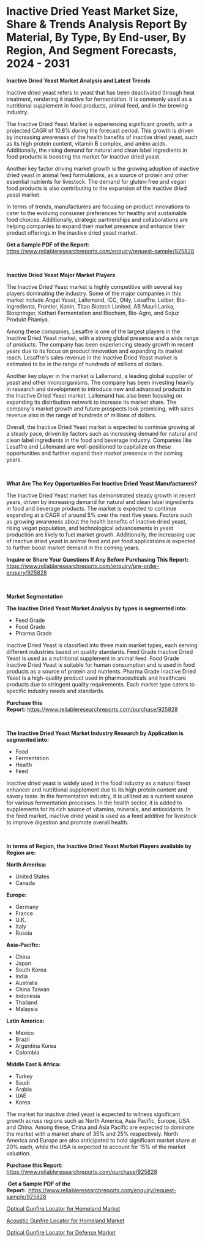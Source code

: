 <p><h1>Inactive Dried Yeast Market Size, Share & Trends Analysis Report By Material, By Type, By End-user, By Region, And Segment Forecasts, 2024 - 2031</h1></p><p><strong>Inactive Dried Yeast Market Analysis and Latest Trends</strong></p>
<p><p>Inactive dried yeast refers to yeast that has been deactivated through heat treatment, rendering it inactive for fermentation. It is commonly used as a nutritional supplement in food products, animal feed, and in the brewing industry.</p><p>The Inactive Dried Yeast Market is experiencing significant growth, with a projected CAGR of 10.8% during the forecast period. This growth is driven by increasing awareness of the health benefits of inactive dried yeast, such as its high protein content, vitamin B complex, and amino acids. Additionally, the rising demand for natural and clean label ingredients in food products is boosting the market for inactive dried yeast.</p><p>Another key factor driving market growth is the growing adoption of inactive dried yeast in animal feed formulations, as a source of protein and other essential nutrients for livestock. The demand for gluten-free and vegan food products is also contributing to the expansion of the inactive dried yeast market.</p><p>In terms of trends, manufacturers are focusing on product innovations to cater to the evolving consumer preferences for healthy and sustainable food choices. Additionally, strategic partnerships and collaborations are helping companies to expand their market presence and enhance their product offerings in the inactive dried yeast market.</p></p>
<p><strong>Get a Sample PDF of the Report:&nbsp;</strong> <a href="https://www.reliableresearchreports.com/enquiry/request-sample/925828">https://www.reliableresearchreports.com/enquiry/request-sample/925828</a></p>
<p>&nbsp;</p>
<p><strong>Inactive Dried Yeast Major Market Players</strong></p>
<p><p>The Inactive Dried Yeast market is highly competitive with several key players dominating the industry. Some of the major companies in this market include Angel Yeast, Lallemand, ICC, Ohly, Lesaffre, Leiber, Bio-Ingredients, Frontier, Konin, Titan Biotech Limited, AB Mauri Lanka, Biospringer, Kothari Fermentation and Biochem, Bio-Agro, and Sojuz Produkt Pitaniya.</p><p>Among these companies, Lesaffre is one of the largest players in the Inactive Dried Yeast market, with a strong global presence and a wide range of products. The company has been experiencing steady growth in recent years due to its focus on product innovation and expanding its market reach. Lesaffre's sales revenue in the Inactive Dried Yeast market is estimated to be in the range of hundreds of millions of dollars.</p><p>Another key player in the market is Lallemand, a leading global supplier of yeast and other microorganisms. The company has been investing heavily in research and development to introduce new and advanced products in the Inactive Dried Yeast market. Lallemand has also been focusing on expanding its distribution network to increase its market share. The company's market growth and future prospects look promising, with sales revenue also in the range of hundreds of millions of dollars.</p><p>Overall, the Inactive Dried Yeast market is expected to continue growing at a steady pace, driven by factors such as increasing demand for natural and clean label ingredients in the food and beverage industry. Companies like Lesaffre and Lallemand are well-positioned to capitalize on these opportunities and further expand their market presence in the coming years.</p></p>
<p>&nbsp;</p>
<p><strong>What Are The Key Opportunities For Inactive Dried Yeast Manufacturers?</strong></p>
<p><p>The Inactive Dried Yeast market has demonstrated steady growth in recent years, driven by increasing demand for natural and clean label ingredients in food and beverage products. The market is expected to continue expanding at a CAGR of around 5% over the next five years. Factors such as growing awareness about the health benefits of inactive dried yeast, rising vegan population, and technological advancements in yeast production are likely to fuel market growth. Additionally, the increasing use of inactive dried yeast in animal feed and pet food applications is expected to further boost market demand in the coming years.</p></p>
<p><strong>Inquire or Share Your Questions If Any Before Purchasing This Report:</strong> <a href="https://www.reliableresearchreports.com/enquiry/pre-order-enquiry/925828">https://www.reliableresearchreports.com/enquiry/pre-order-enquiry/925828</a></p>
<p>&nbsp;</p>
<p><strong>Market Segmentation</strong></p>
<p><strong>The Inactive Dried Yeast Market Analysis by types is segmented into:</strong></p>
<p><ul><li>Feed Grade</li><li>Food Grade</li><li>Pharma Grade</li></ul></p>
<p><p>Inactive Dried Yeast is classified into three main market types, each serving different industries based on quality standards. Feed Grade Inactive Dried Yeast is used as a nutritional supplement in animal feed. Food Grade Inactive Dried Yeast is suitable for human consumption and is used in food products as a source of protein and nutrients. Pharma Grade Inactive Dried Yeast is a high-quality product used in pharmaceuticals and healthcare products due to stringent quality requirements. Each market type caters to specific industry needs and standards.</p></p>
<p><strong>Purchase this Report:&nbsp;</strong><a href="https://www.reliableresearchreports.com/purchase/925828">https://www.reliableresearchreports.com/purchase/925828</a></p>
<p>&nbsp;</p>
<p><strong>The Inactive Dried Yeast Market Industry Research by Application is segmented into:</strong></p>
<p><ul><li>Food</li><li>Fermentation</li><li>Health</li><li>Feed</li></ul></p>
<p><p>Inactive dried yeast is widely used in the food industry as a natural flavor enhancer and nutritional supplement due to its high protein content and savory taste. In the fermentation industry, it is utilized as a nutrient source for various fermentation processes. In the health sector, it is added to supplements for its rich source of vitamins, minerals, and antioxidants. In the feed market, inactive dried yeast is used as a feed additive for livestock to improve digestion and promote overall health.</p></p>
<p>&nbsp;</p>
<p><strong>In terms of Region, the Inactive Dried Yeast Market Players available by Region are:</strong></p>
<p>
    <p> <strong> North America: </strong>
        <ul>
            <li>United States</li>
            <li>Canada</li>
        </ul>
        </p> 
    <p> <strong> Europe: </strong>
        <ul>
            <li>Germany</li>
            <li>France</li>
            <li>U.K.</li>
            <li>Italy</li>
            <li>Russia</li>
        </ul>
        </p> 
    <p> <strong> Asia-Pacific: </strong>
        <ul>
            <li>China</li>
            <li>Japan</li>
            <li>South Korea</li>
            <li>India</li>
            <li>Australia</li>
            <li>China Taiwan</li>
            <li>Indonesia</li>
            <li>Thailand</li>
            <li>Malaysia</li>
        </ul>
        </p> 
    <p> <strong> Latin America: </strong>
        <ul>
            <li>Mexico</li>
            <li>Brazil</li>
            <li>Argentina Korea</li>
            <li>Colombia</li>
        </ul>
        </p> 
    <p> <strong> Middle East & Africa: </strong>
        <ul>
            <li>Turkey</li>
            <li>Saudi</li>
            <li>Arabia</li>
            <li>UAE</li>
            <li>Korea</li>
        </ul>
    </p>
    </p>
<p><p>The market for inactive dried yeast is expected to witness significant growth across regions such as North America, Asia Pacific, Europe, USA and China. Among these, China and Asia Pacific are expected to dominate the market with a market share of 35% and 25% respectively. North America and Europe are also anticipated to hold significant market share at 20% each, while the USA is expected to account for 15% of the market valuation.</p></p>
<p><strong>Purchase this Report: </strong><a href="https://www.reliableresearchreports.com/purchase/925828">https://www.reliableresearchreports.com/purchase/925828</a></p>
<p>&nbsp;<strong>Get a Sample PDF of the Report:&nbsp;&nbsp;</strong><a href="https://www.reliableresearchreports.com/enquiry/request-sample/925828">https://www.reliableresearchreports.com/enquiry/request-sample/925828</a></p>
<p><strong></strong></p>
<p><p><a href="https://view.publitas.com/reportprime-1/optical-gunfire-locator-for-homeland-market-dynamics-2023-2030-also-about-its-market-trends-projections-and-opportunities/">Optical Gunfire Locator for Homeland Market</a></p><p><a href="https://view.publitas.com/reportprime-1/acoustic-gunfire-locator-for-homeland-market-size-market-share-and-global-market-analysis-report-2023-2030/">Acoustic Gunfire Locator for Homeland Market</a></p><p><a href="https://view.publitas.com/reportprime-1/optical-gunfire-locator-for-defense-market-size-2023-2030-global-industrial-analysis-key-geographical-regions-market-share-top-key-players-product-types-and-forecast-research-report/">Optical Gunfire Locator for Defense Market</a></p></p>